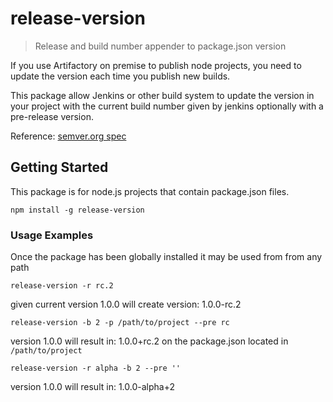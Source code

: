 # release-version

> Release and build number appender to package.json version

If you use Artifactory on premise to publish node projects,
you need to update the version each time you publish new builds.

This package allow Jenkins or other build system to update the version in your project
with the current build number given by jenkins optionally with a pre-release version.

Reference: [semver.org spec](http://semver.org/#spec-item-9)

## Getting Started
This package is for node.js projects that contain package.json files.

```shell
npm install -g release-version
```


### Usage Examples
Once the package has been globally installed it may be used from from any path



```shell
release-version -r rc.2
```
given current version 1.0.0 will create version: 1.0.0-rc.2


```shell
release-version -b 2 -p /path/to/project --pre rc
```
version 1.0.0 will result in: 1.0.0+rc.2 on the package.json located in `/path/to/project`


```shell
release-version -r alpha -b 2 --pre ''
```
version 1.0.0 will result in: 1.0.0-alpha+2

